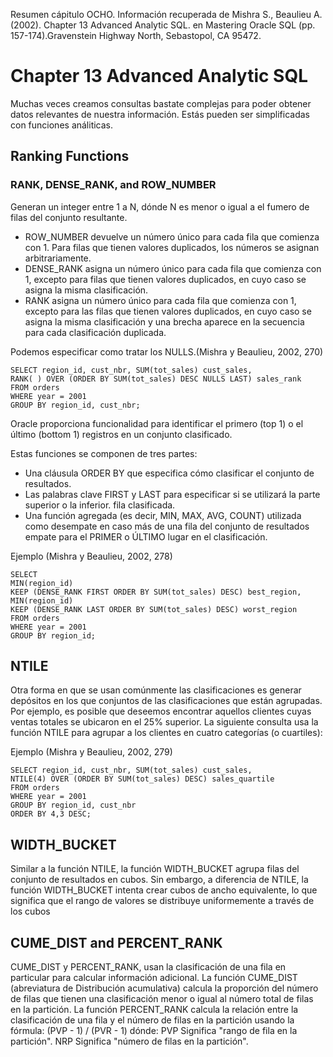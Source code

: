 Resumen cápitulo OCHO.
Información recuperada de Mishra S., Beaulieu A. (2002). Chapter 13 Advanced Analytic SQL. en Mastering Oracle SQL (pp. 157-174).Gravenstein Highway North, Sebastopol, CA 95472. 		

# Chapter 13 Advanced Analytic SQL

Muchas veces creamos consultas bastate complejas para poder obtener datos relevantes de nuestra información. Estás pueden ser simplificadas con funciones análiticas.

## Ranking Functions
### RANK, DENSE_RANK, and ROW_NUMBER

Generan un integer entre 1 a N, dónde N es menor o igual a el fumero de filas del conjunto resultante. 

* ROW_NUMBER devuelve un número único para cada fila que comienza con 1. Para
filas que tienen valores duplicados, los números se asignan arbitrariamente.
* DENSE_RANK asigna un número único para cada fila que comienza con 1, excepto para
filas que tienen valores duplicados, en cuyo caso se asigna la misma clasificación.
* RANK asigna un número único para cada fila que comienza con 1, excepto para las filas
que tienen valores duplicados, en cuyo caso se asigna la misma clasificación y una brecha
aparece en la secuencia para cada clasificación duplicada.


Podemos especificar como tratar los NULLS.(Mishra y Beaulieu, 2002, 270)
```
SELECT region_id, cust_nbr, SUM(tot_sales) cust_sales,
RANK( ) OVER (ORDER BY SUM(tot_sales) DESC NULLS LAST) sales_rank
FROM orders
WHERE year = 2001
GROUP BY region_id, cust_nbr;

```
Oracle proporciona funcionalidad para identificar el primero (top 1) o el último (bottom 1) registros en un conjunto clasificado.

Estas funciones
se componen de tres partes:
* Una cláusula ORDER BY que especifica cómo clasificar el conjunto de resultados.
* Las palabras clave FIRST y LAST para especificar si se utilizará la parte superior o la inferior.
fila clasificada.
* Una función agregada (es decir, MIN, MAX, AVG, COUNT) utilizada como desempate en
caso más de una fila del conjunto de resultados empate para el PRIMER o ÚLTIMO lugar en el
clasificación.

Ejemplo (Mishra y Beaulieu, 2002, 278)
```
SELECT
MIN(region_id)
KEEP (DENSE_RANK FIRST ORDER BY SUM(tot_sales) DESC) best_region,
MIN(region_id)
KEEP (DENSE_RANK LAST ORDER BY SUM(tot_sales) DESC) worst_region
FROM orders
WHERE year = 2001
GROUP BY region_id;
```

## NTILE

Otra forma en que se usan comúnmente las clasificaciones es generar depósitos en los que conjuntos de las clasificaciones que están agrupadas. Por ejemplo, es posible que deseemos encontrar aquellos clientes cuyas ventas totales se ubicaron en el 25% superior. La siguiente consulta usa la función NTILE para agrupar a los clientes en cuatro categorías (o cuartiles):


Ejemplo (Mishra y Beaulieu, 2002, 279)

```
SELECT region_id, cust_nbr, SUM(tot_sales) cust_sales,
NTILE(4) OVER (ORDER BY SUM(tot_sales) DESC) sales_quartile
FROM orders
WHERE year = 2001
GROUP BY region_id, cust_nbr
ORDER BY 4,3 DESC;

```

## WIDTH_BUCKET

Similar a la función NTILE, la función WIDTH\_BUCKET agrupa filas del conjunto de resultados en cubos. Sin embargo, a diferencia de NTILE, la función WIDTH_BUCKET intenta crear cubos de ancho equivalente, lo que significa que el rango de valores se distribuye uniformemente a través de los cubos


## CUME_DIST and PERCENT_RANK

CUME\_DIST y PERCENT\_RANK, usan la clasificación de una fila en particular para calcular información adicional. La función CUME\_DIST (abreviatura de Distribución acumulativa) calcula la proporción del número de filas que tienen una clasificación menor o igual al número total de filas en la partición. La función PERCENT_RANK calcula la relación entre la clasificación de una fila y el número de filas en la partición usando la fórmula:
(PVP - 1) / (PVR - 1)
dónde:
PVP
Significa "rango de fila en la partición".
NRP
Significa "número de filas en la partición".


















